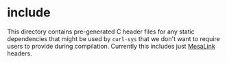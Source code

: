# include

This directory contains pre-generated C header files for any static dependencies that might be used by `curl-sys` that we don't want to require users to provide during compilation. Currently this includes just [MesaLink](https://mesalink.io) headers.
